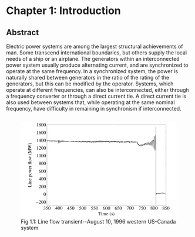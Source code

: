 # Chapter 1: Introduction
## Abstract
Electric power systems are among the largest structural achievements of man. Some transcend international boundaries, but others supply the local needs of a ship or an airplane. The generators within an interconnected power system usually produce alternating current, and are synchronized to operate at the same frequency. In a synchronized system, the power is naturally shared between generators in the ratio of the rating of the generators, but this can be modified by the operator. Systems, which operate at different frequencies, can also be interconnected, either through a frequency converter or through a direct current tie. A direct current tie is also used between systems that, while operating at the same nominal frequency, have difficulty in remaining in synchronism if interconnected.

<div style="display: flex; justify-content: center;" width="100%">
    <figure>
        <img src="../figures/fig_1p1.png" alt="Line flow transient" width=480px margin="auto" />
        <figcaption>Fig 1.1: Line flow transient--August 10, 1996 western US-Canada system</figcaption>
    </figure>
</div>

[comment]: <> (eof)
